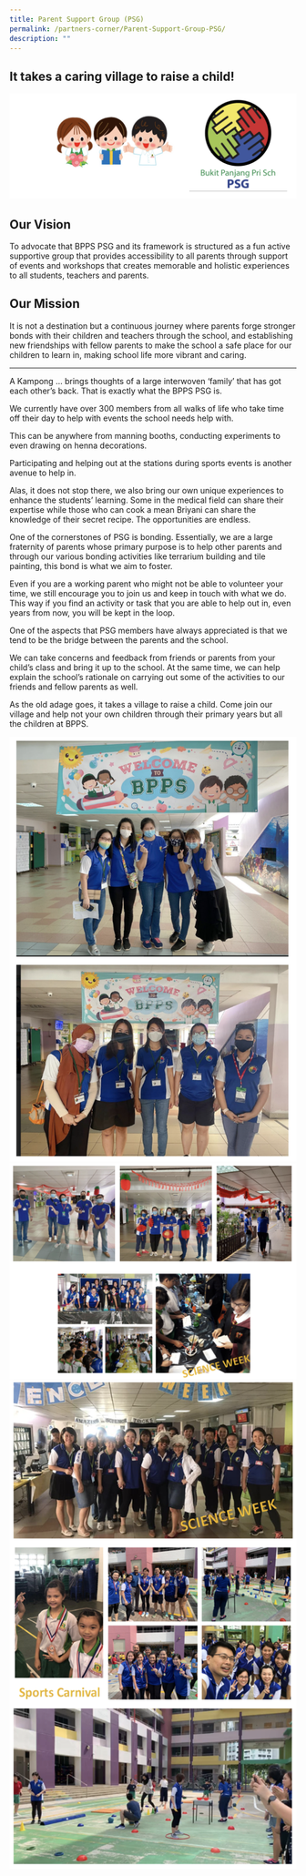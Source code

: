 ```yaml
---
title: Parent Support Group (PSG)
permalink: /partners-corner/Parent-Support-Group-PSG/
description: ""
---
```

It takes a caring village to raise a child!
-------------------------------------------

![](/images/psg.png)

Our Vision
----------

To advocate that BPPS PSG and its framework is structured as a fun active supportive group that provides accessibility to all parents through support of events and workshops that creates memorable and holistic experiences to all students, teachers and parents.

  

Our Mission
-----------

It is not a destination but a continuous journey where parents forge stronger bonds with their children and teachers through the school, and establishing new friendships with fellow parents to make the school a safe place for our children to learn in, making school life more vibrant and caring.

---

A Kampong … brings thoughts of a large interwoven ‘family’ that has got each other’s back. That is exactly what the BPPS PSG is.

  

We currently have over 300 members from all walks of life who take time off their day to help with events the school needs help with.

  

This can be anywhere from manning booths, conducting experiments to even drawing on henna decorations.

  

Participating and helping out at the stations during sports events is another avenue to help in.

  

Alas, it does not stop there, we also bring our own unique experiences to enhance the students’ learning. Some in the medical field can share their expertise while those who can cook a mean Briyani can share the knowledge of their secret recipe. The opportunities are endless.

  

One of the cornerstones of PSG is bonding. Essentially, we are a large fraternity of parents whose primary purpose is to help other parents and through our various bonding activities like terrarium building and tile painting, this bond is what we aim to foster.

  

Even if you are a working parent who might not be able to volunteer your time, we still encourage you to join us and keep in touch with what we do. This way if you find an activity or task that you are able to help out in, even years from now, you will be kept in the loop.

  

One of the aspects that PSG members have always appreciated is that we tend to be the bridge between the parents and the school.

  

We can take concerns and feedback from friends or parents from your child’s class and bring it up to the school. At the same time, we can help explain the school’s rationale on carrying out some of the activities to our friends and fellow parents as well.

  

As the old adage goes, it takes a village to raise a child. Come join our village and help not your own children through their primary years but all the children at BPPS.

![](/images/psg2.png)
![](/images/psg3.png)
![](/images/psg4.png)